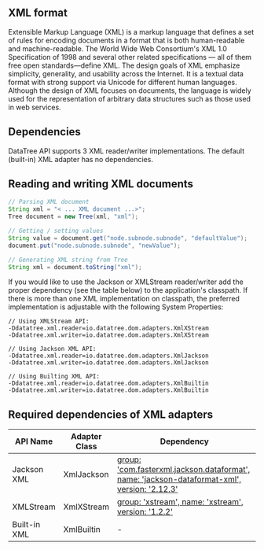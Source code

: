 ## XML format

Extensible Markup Language (XML) is a markup language that defines a set of rules for encoding documents
in a format that is both human-readable and machine-readable.
The World Wide Web Consortium's XML 1.0 Specification of 1998 and several other related specifications
— all of them free open standards—define XML.
The design goals of XML emphasize simplicity, generality, and usability across the Internet.
It is a textual data format with strong support via Unicode for different human languages.
Although the design of XML focuses on documents,
the language is widely used for the representation of arbitrary data structures such as those used in web services. 

## Dependencies

DataTree API supports 3 XML reader/writer implementations.
The default (built-in) XML adapter has no dependencies.

## Reading and writing XML documents

```java
// Parsing XML document
String xml = "< ... XML document ...>";
Tree document = new Tree(xml, "xml");

// Getting / setting values
String value = document.get("node.subnode.subnode", "defaultValue");
document.put("node.subnode.subnode", "newValue");

// Generating XML string from Tree
String xml = document.toString("xml");
```

If you would like to use the Jackson or XMLStream reader/writer add the proper dependency
(see the table below) to the application's classpath.
If there is more than one XML implementation on classpath, the preferred
implementation is adjustable with the following System Properties:

```
// Using XMLStream API:
-Ddatatree.xml.reader=io.datatree.dom.adapters.XmlXStream
-Ddatatree.xml.writer=io.datatree.dom.adapters.XmlXStream

// Using Jackson XML API:
-Ddatatree.xml.reader=io.datatree.dom.adapters.XmlJackson
-Ddatatree.xml.writer=io.datatree.dom.adapters.XmlJackson

// Using Builting XML API:
-Ddatatree.xml.reader=io.datatree.dom.adapters.XmlBuiltin
-Ddatatree.xml.writer=io.datatree.dom.adapters.XmlBuiltin
```

## Required dependencies of XML adapters

| API Name            | Adapter Class | Dependency |
| ------------------- | ------------- | ---------- |
| Jackson XML | XmlJackson  | [group: 'com.fasterxml.jackson.dataformat', name: 'jackson-dataformat-xml', version: '2.12.3'](https://mvnrepository.com/artifact/com.fasterxml.jackson.dataformat/jackson-dataformat-xml) |
| XMLStream | XmlXStream | [group: 'xstream', name: 'xstream', version: '1.2.2'](https://mvnrepository.com/artifact/xstream/xstream) |
| Built-in XML | XmlBuiltin | - | 